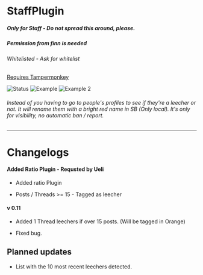 # StaffPlugin
##### Only for Staff - Do not spread this around, please.
##### Permission from finn is needed
###### Whitelisted - Ask for whitelist

[Requires Tampermonkey](https://www.tampermonkey.net/)

![Status](https://i.imgur.com/xWVy10J.png)
![Example](https://i.imgur.com/Rog7JFM.png)
![Example 2](https://i.imgur.com/FemSFpd.png)

###### Instead of you having to go to people's profiles to see if they're a leecher or not. It will rename them with a bright red name in SB (Only local). It's only for visibility, no automatic ban / report.

***

# Changelogs

#### Added Ratio Plugin - Requsted by Ueli

+ Added ratio Plugin

+ Posts / Threads >= 15 - Tagged as leecher

#### v 0.11

+ Added 1 Thread leechers if over 15 posts. (Will be tagged in Orange)

+ Fixed bug.

## Planned updates

+ List with the 10 most recent leechers detected.

